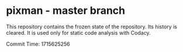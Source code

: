 # pixman - master branch

This repository contains the frozen state of the repository.
Its history is cleared. It is used only for static code
analysis with Codacy.

Commit Time: 1715625256